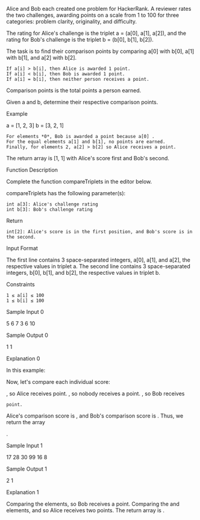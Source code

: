 Alice and Bob each created one problem for HackerRank. A reviewer rates the two challenges, awarding points on a scale from 1 to 100 for three categories: problem clarity, originality, and difficulty.

The rating for Alice's challenge is the triplet a = (a[0], a[1], a[2]), and the rating for Bob's challenge is the triplet b = (b[0], b[1], b[2]).

The task is to find their comparison points by comparing a[0] with b[0], a[1] with b[1], and a[2] with b[2].

    If a[i] > b[i], then Alice is awarded 1 point.
    If a[i] < b[i], then Bob is awarded 1 point.
    If a[i] = b[i], then neither person receives a point.

Comparison points is the total points a person earned.

Given a and b, determine their respective comparison points.

Example

a = [1, 2, 3]
b = [3, 2, 1]

    For elements *0*, Bob is awarded a point because a[0] .
    For the equal elements a[1] and b[1], no points are earned.
    Finally, for elements 2, a[2] > b[2] so Alice receives a point.

The return array is [1, 1] with Alice's score first and Bob's second.

Function Description

Complete the function compareTriplets in the editor below.

compareTriplets has the following parameter(s):

    int a[3]: Alice's challenge rating
    int b[3]: Bob's challenge rating

Return

    int[2]: Alice's score is in the first position, and Bob's score is in the second.

Input Format

The first line contains 3 space-separated integers, a[0], a[1], and a[2], the respective values in triplet a.
The second line contains 3 space-separated integers, b[0], b[1], and b[2], the respective values in triplet b.

Constraints

    1 ≤ a[i] ≤ 100
    1 ≤ b[i] ≤ 100

Sample Input 0

5 6 7
3 6 10

Sample Output 0

1 1

Explanation 0

In this example:

Now, let's compare each individual score:

, so Alice receives
point.
, so nobody receives a point.
, so Bob receives

    point.

Alice's comparison score is
, and Bob's comparison score is . Thus, we return the array

.

Sample Input 1

17 28 30
99 16 8

Sample Output 1

2 1

Explanation 1

Comparing the
elements, so Bob receives a point.
Comparing the and elements, and so Alice receives two points.
The return array is . 
